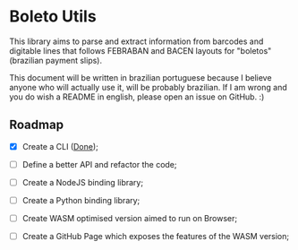 # Boleto Utils

This library aims to parse and extract information from barcodes and digitable lines that follows FEBRABAN and BACEN layouts for "boletos" (brazilian payment slips).

This document will be written in brazilian portuguese because I believe anyone who will actually use it, will be probably brazilian. If I am wrong and you do wish a README in english, please open an issue on GitHub. :)


## Roadmap

- [X] Create a CLI ([Done][boleto-utils-cli]);
- [ ] Define a better API and refactor the code;
- [ ] Create a NodeJS binding library;
- [ ] Create a Python binding library;
- [ ] Create WASM optimised version aimed to run on Browser;
- [ ] Create a GitHub Page which exposes the features of the WASM version;


[boleto-utils-cli]: https://crates.io/crates/boleto-utils-cli